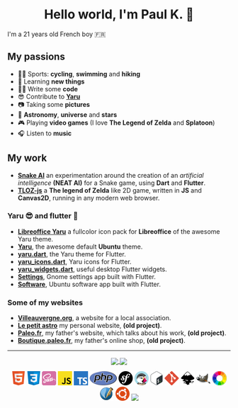 <h1 align="center">Hello world, I'm Paul K. 👋</h1>

I'm a 21 years old French boy :fr:

## My passions

- :mountain_biking_man: Sports: **cycling**, **swimming** and **hiking**
- :brain: Learning **new things**
- :man_technologist: Write some **code**
- :sunglasses: Contribute to **<a href="https://github.com/ubuntu/yaru">Yaru</a>**
- :camera: Taking some **pictures**
- :telescope: **Astronomy**, **universe** and **stars**
- :video_game: Playing **video games** (I love **The Legend of Zelda** and **Splatoon**)
- :headphones: Listen to **music**

## My work

- **<a href="https://github.com/Jupi007/snake_ai">Snake AI</a>** an experimentation around the creation of an _artificial intelligence_ **(NEAT AI)** for a Snake game, using **Dart** and **Flutter**.
- **<a href="https://github.com/Jupi007/TLOZ-js">TLOZ-js</a>** a **The legend of Zelda** like 2D game, written in **JS** and **Canvas2D**, running in any modern web browser.

### Yaru :sunglasses: and flutter 💙

- **<a href="https://github.com/ubuntu/libreoffice-style-yaru-fullcolor">Libreoffice Yaru</a>** a fullcolor icon pack for **Libreoffice** of the awesome Yaru theme.
- **<a href="https://github.com/ubuntu/yaru">Yaru</a>**, the awesome default **Ubuntu** theme.
- **<a href="https://github.com/ubuntu/yaru.dart">yaru.dart</a>**, the Yaru theme for Flutter.
- **<a href="https://github.com/ubuntu/yaru_icons.dart">yaru_icons.dart</a>**, Yaru icons for Flutter.
- **<a href="https://github.com/ubuntu/yaru_widgets.dart">yaru_widgets.dart</a>**, useful desktop Flutter widgets.
- **<a href="https://github.com/ubuntu-flutter-community/settings">Settings</a>**, Gnome settings app built with Flutter.
- **<a href="https://github.com/ubuntu-flutter-community/software">Software</a>**, Ubuntu software app built with Flutter.

### Some of my websites

- **<a href="https://villeauvergne.org/">Villeauvergne.org</a>**, a website for a local association.
- **<a href="https://lepetitastro.fr/">Le petit astro</a>** my personal website, **(old project)**.
- **<a href="https://www.paleo.fr/">Paleo.fr</a>**, my father's website, which talks about his work, **(old project)**.
- **<a href="https://boutique.paleo.fr/fr/">Boutique.paleo.fr</a>**, my father's online shop, **(old project)**.

<hr>

<p align="center">
  <a href="https://github.com/Jupi007">
    <img align="center" src="https://github-readme-stats.vercel.app/api?username=Jupi007&theme=gruvbox&show_icons=true&count_private=true&hide_border=true" />
    <img align="center" src="https://github-readme-stats.vercel.app/api/top-langs/?username=jupi007&hide_border=true&theme=gruvbox&layout=compact" />
  </a>
</p>

<p align="center" margin="30px">
  <span><img src="images/html.png"></span>
  <span><img src="images/css.png"></span>
  <span><img src="images/sass.png"></span>
  <span><img src="images/javascript.png"></span>
  <span><img src="images/typescript.png"></span>
  <span><img src="images/php.png"></span>
  <span><img src="images/symfony.png"></span>
  <span><img src="images/prestashop.png"></span>
  <span><img src="images/bash.png"></span>
  <span><img src="images/git.png"></span>
  <span><img src="images/inkscape.png"></span>
  <span><img src="images/gimp.png"></span>
  <span><img src="images/rawtherapee.png"></span>
  <span><img src="images/scribus.png"></span>
  <span><img src="images/ubuntu.png"></span>
  <span><img src="https://user-images.githubusercontent.com/36476595/192858713-3714c51b-353a-4646-bc0c-17c9d5ee6cd7.png"></span>
</p>
